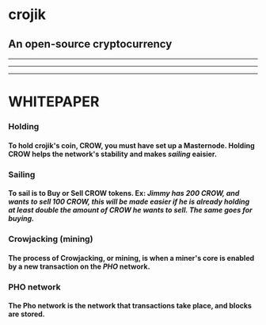 # crojik
## An open-source cryptocurrency

***
***
***


# WHITEPAPER
### Holding
#### To hold crojik's coin, CROW, you must have set up a Masternode. Holding CROW helps the network's stability and makes *sailing* eaisier.
### Sailing
#### To sail is to Buy or Sell CROW tokens. **Ex:** *Jimmy has 200 CROW, and wants to sell 100 CROW, this will be made easier if he is already holding at least double the amount of CROW he wants to sell. The same goes for buying.*
### Crowjacking (mining)
#### The process of Crowjacking, or mining, is when a miner's core is enabled by a new transaction on the *PHO* network.
### PHO network
#### The Pho network is the network that transactions take place, and blocks are stored.
